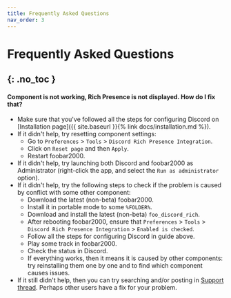 ```yaml
---
title: Frequently Asked Questions
nav_order: 3
---
```


# Frequently Asked Questions
{: .no_toc }
---
#### Component is not working, Rich Presence is not displayed. How do I fix that?

- Make sure that you've followed all the steps for configuring Discord on [Installation page]({{ site.baseurl }}{% link docs/installation.md %}).
- If it didn't help, try resetting component settings:
    - Go to `Preferences` > `Tools` > `Discord Rich Presence Integration`.
    - Click on `Reset page` and then `Apply`.
    - Restart foobar2000.
- If it didn't help, try launching both Discord and foobar2000 as Administrator (right-click the app, and select the `Run as administrator` option).
- If it didn't help, try the following steps to check if the problem is caused by conflict with some other component:
    - Download the latest (non-beta) foobar2000.
    - Install it in portable mode to some `%FOLDER%`.
    - Download and install the latest (non-beta) `foo_discord_rich`.
    - After rebooting foobar2000, ensure that `Preferences` > `Tools` > `Discord Rich Presence Integration` > `Enabled is checked`.
    - Follow all the steps for configuring Discord in guide above.
    - Play some track in foobar2000.
    - Check the status in Discord.
    - If everything works, then it means it is caused by other components: try reinstalling them one by one and to find which component causes issues.
- If it still didn't help, then you can try searching and/or posting in [Support thread](https://hydrogenaud.io/index.php/topic,116860.new.html). Perhaps other users have a fix for your problem.

